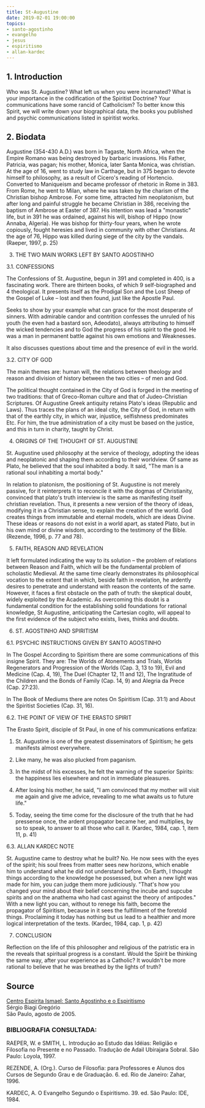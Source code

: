 ```yaml
---
title: St-Augustine
date: 2019-02-01 19:00:00
topics: 
- santo-agostinho
- evangelho
- jesus
- espiritismo
- allan-kardec
---
```


## 1. Introduction  
Who was St. Augustine? What left us when you were incarnated? What is your 
importance in the codification of the Spiritist Doctrine? Your communications have some 
rancid of Catholicism? To better know this Spirit, we will write down your 
biographical data, the books you published and psychic communications 
listed in spiritist works. 

## 2. Biodata  
Augustine (354-430 A.D.) was born in Tagaste, North Africa, when the Empire 
Romano was being destroyed by barbaric invasions. His Father, Patricia, was 
pagan; his mother, Monica, later Santa Monica, was christian. At the age of 16, 
went to study law in Carthage, but in 375 began to devote himself to philosophy, 
as a result of Cicero's reading of Hortencio. Converted to Maniqueism 
and became professor of rhetoric in Rome in 383. From Rome, he went to Milan, 
where he was taken by the charism of the Christian bishop Ambrose. For some time, 
attracted him neoplatonism, but after long and painful struggle he became Christian 
in 386, receiving the baptism of Ambrose at Easter of 387. His intention was 
lead a "monastic" life, but in 391 he was ordained, against his will, 
bishop of Hippo (now Annaba, Algeria). He was bishop for thirty-four 
years, when he wrote copiously, fought heresies and lived in 
community with other Christians. At the age of 76, Hippo was killed during 
siege of the city by the vandals. (Raeper, 1997, p. 25) 

3. THE TWO MAIN WORKS LEFT BY SANTO AGOSTINHO 

3.1. CONFESSIONS 

The Confessions of St. Augustine, begun in 391 and completed in 400, is a 
fascinating work. There are thirteen books, of which 9 self-biographed and 4 theological. 
It presents itself as the Prodigal Son and the Lost Sheep of the Gospel of Luke 
– lost and then found, just like the Apostle Paul.  

Seeks to show by your example what can grace for the most desperate 
of sinners. With admirable candor and contrition confesses the unruled 
of his youth (he even had a bastard son, Adeodato), always attributing 
to himself the wicked tendencies and to God the progress of his spirit to 
the good.  He was a man in permanent battle against his own emotions and 
Weaknesses. 

It also discusses questions about time and the presence of evil in the world. 

3.2. CITY OF GOD 

The main themes are: human will, the relations between theology and reason and 
division of history between the two cities – of men and God.   

The political thought contained in the City of God is forged in the meeting of two 
traditions: that of Greco-Roman culture and that of Judeo-Christian Scriptures. Of 
Augustine Greek antiquity retains Plato's ideas (Republic and Laws). 
Thus traces the plans of an ideal city, the City of God, in return 
with that of the earthly city, in which war, injustice, selfishness predominates 
Etc. For him, the true administration of a city must be based on the 
justice, and this in turn in charity, taught by Christ.   

4. ORIGINS OF THE THOUGHT OF ST. AUGUSTINE 

St. Augustine used philosophy at the service of theology, adopting the ideas 
and neoplatonic and shaping them according to their worldview. Of 
same as Plato, he believed that the soul inhabited a body. It said, "The 
man is a rational soul inhabiting a mortal body." 

In relation to platonism, the positioning of St. Augustine is not merely 
passive, for it reinterprets it to reconcile it with the dogmas of Christianity, 
convinced that plato's truth interview is the same as manifesting itself 
christian revelation. Thus, it presents a new version of the theory of 
ideas, modifying it in a Christian sense, to explain the creation of the world. 
God creates things from immutable and eternal models, which are ideas 
Divine. These ideas or reasons do not exist in a world apart, as stated 
Plato, but in his own mind or divine wisdom, according to the testimony of the 
Bible. (Rezende, 1996, p. 77 and 78). 

5. FAITH, REASON AND REVELATION 

It left formulated indicating the way to its solution – the problem of 
relations between Reason and Faith, which will be the fundamental problem of scholastic 
Medieval. At the same time clearly demonstrates its philosophical vocation to the extent that 
in which, beside faith in revelation, he ardently desires to penetrate and understand 
with reason the contents of the same. However, it faces a first 
obstacle on the path of truth: the skeptical doubt, widely exploited by the 
Academic. As overcoming this doubt is a fundamental condition for the 
establishing solid foundations for rational knowledge, St Augustine, 
anticipating the Cartesian cogito, will appeal to the first evidence of the 
subject who exists, lives, thinks and doubts. 

6. ST. AGOSTINHO AND SPIRITISM 

6.1. PSYCHIC INSTRUCTIONS GIVEN BY SANTO AGOSTINHO 

In The Gospel According to Spiritism there are some communications of this 
insigne Spirit. They are: The Worlds of Atonements and Trials, Worlds 
Regenerators and Progression of the Worlds (Cap. 3, 13 to 19), Evil and Medicine 
(Cap. 4, 19), The Duel (Chapter 12, 11 and 12), The Ingratitude of the Children and the Bonds of 
Family (Cap. 14, 9) and Alegria da Prece (Cap. 27:23). 

In The Book of Mediums there are notes On Spiritism (Cap. 31:1) and About the 
Spiritist Societies (Cap. 31, 16). 

6.2. THE POINT OF VIEW OF THE ERASTO SPIRIT 

The Erasto Spirit, disciple of St Paul, in one of his communications 
enfatiza: 

1) St. Augustine is one of the greatest disseminators of Spiritism; he gets 
manifests almost everywhere. 

2) Like many, he was also plucked from paganism. 

3) In the midst of his excesses, he felt the warning of the superior Spirits: the 
happiness lies elsewhere and not in immediate pleasures. 

4) After losing his mother, he said, "I am convinced that my 
mother will visit me again and give me advice, revealing to me what awaits us to 
future life." 

5) Today, seeing the time come for the disclosure of the truth that he had 
pressense once, the ardent propagator became her, and multiplies, by 
so to speak, to answer to all those who call it. (Kardec, 1984, cap. 
1, item 11, p. 41)  

6.3. ALLAN KARDEC NOTE  

St. Augustine came to destroy what he built? No. He now sees with the 
eyes of the spirit; his soul frees from matter sees new horizons, which 
enable him to understand what he did not understand before. On Earth, I thought 
things according to the knowledge he possessed, but when a new light was made 
for him, you can judge them more judiciously. "That's how you changed your mind 
about their belief concerning the incube and supcube spirits and on the anathema 
who had cast against the theory of antipodes." With a new light you can, without 
to renege his faith, become the propagator of Spiritism, because in it sees the 
fulfillment of the foretold things. Proclaiming it today has nothing but us 
lead to a healthier and more logical interpretation of the texts. (Kardec, 1984, 
cap. 1, p. 42) 

7. CONCLUSION 

Reflection on the life of this philosopher and religious of the patristic era in the 
reveals that spiritual progress is a constant. Would the Spirit be 
thinking the same way, after your experience as a Catholic? It wouldn't be 
more rational to believe that he was breathed by the lights of truth? 

## Source
[Centro Espirita Ismael: Santo Agostinho e o Espiritismo](https://ceismael.com.br/filosofia/santo-agostinho-e-espiritismo.htm)  
Sérgio Biagi Gregório  
São Paulo, agosto de 2005.   

### BIBLIOGRAFIA CONSULTADA:  
RAEPER, W. e SMITH, L. Introdução ao Estudo das Idéias: Religião e Filosofia no
Presente e no Passado. Tradução de Adail Ubirajara Sobral. São Paulo: Loyola,
1997.

REZENDE, A. (Org.). Curso de Filosofia: para Professores e Alunos dos Cursos de
Segundo Grau e de Graduação. 6. ed. Rio de Janeiro: Zahar, 1996. 

KARDEC, A. O Evangelho Segundo o Espiritismo. 39. ed. São Paulo: IDE, 1984. 

